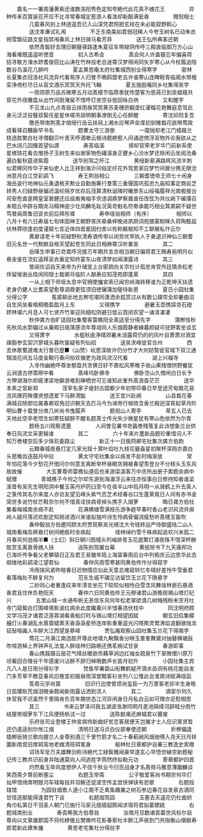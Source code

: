 <!-- { "loadSidebar": true } -->
　　嘉名一一署周藩黄紫还谁数洛阳秀色定知夸絶代此花真不媿花王
　　
　　异种传来百寳装花开应不比寻常春城定惹游人看泼却新醅满瓮香
　　
　　赠倪相士
　　
　　几载春风别上林逍遥吾已入山深凭君照胆玄经在未必能窥野鹤心
　　
　　送沈孝亷试礼闱
　　
　　不乏东南美如君弱冠稀人今夸玉树名已动朱衣朔雪飘征路文星指禁闱春风上林日骑马看芳菲
　　
　　送王弘所典客还朝
　　
　　依然青鬓好去理旧朝簮驿路逢朱夏征车带緑阴传呼三殿直临御万方心山海看难既遥遥听徳音
　　
　　初入古希会
　　
　　髙会何人许盍簮忘年偏喜荷招寻敢方涑水跻耆俊窃比山涛在竹林投老总迷霄汉梦得闲同矢岁寒心从今杖履追陪数谷鸟溪花几醉吟
　　
　　夏孟黄思庵太府社集城西别业得寒字
　　
　　密林长夏集衣冠洛社风流异代看鸳序人归曽不晩鸥盟老去许谁寒山连睥睨青临阁水带檀栾浄倚栏尽日从容文酒乐冥冥天外托飞翰
　　
　　夏五施励庵同乡社集得吴字
　　
　　一雨郊原万品苏微寒五月动髙梧节临荐黍犹传楚客为思莼已到吴蜡屐共穿花外径雕盘从出竹间厨淹留不惜呼灯坐空谷低回咏白驹
　　
　　又和醒字
　　
　　不见龙山九点青层云挟雨昼冥冥黄苏麦穗骄翻垄红濯榴花艳舞庭息驾此身元泛泛投簮双鬓任星星休嗟吊屈明朝事潦倒无心任醉醒
　　
　　寄沈祁阳复吾
　　
　　徼邑带南荆髙才绾绶行岳云扶舄上湘水应琴声垒堞初驯雉栽花欲啭莺政成看驿召黼扆早书名
　　
　　题曹太守三游册
　　
　　一麾抛却老江门蜡屐兰桡选胜繁白社寻僧翻贝叶青天呼酒嗽云根诗题絶壑人间诵迹傍浮沤物外论我欲从之巴水阔几回搔首望仙源
　　
　　寿髙临溪
　　
　　掷却官荣老岁华门前新系使星槎琼花看去惟扬子玉树生来似谢家物色磻溪身正健乡心汾水梦还赊闲云坐阅沧桑遍白髪秋筵进紫霞
　　
　　送华别驾之旴江
　　
　　黄绶新萦满路辉风流半刺似君稀冈传华子来仙吏人比王祥到海沂问俗定纡花外驾思家应梦竹间扉分携无限沧洲意月白江空彩鹢飞
　　
　　寿王荆翁相公
　　
　　三朝耆徳帝王师七十闲身海岳姿行地神仙元勇退格天勲业自勤施筹行羣策三垂偃国巩孤忠九庙知事定商岩芝转秀人归緑野昼偏迟温纶隔岁优存后茂算清秋诞降时曦景东山绥福履祥光南极接台司安危直是闗皇室衰健还应觇裔夷袖手奈违调鼎梦察眉谁任改弦为共仪阙下编蒲召未稳丘中辟谷期龙马精神逾少壮凤麟毛趾况英竒魁名符劵承能巧相业箕裘嗣不疑世笃曽闻周鲁旧衮衣前后拜彤墀
　　
　　寿申瑶翁相师（有序）
　　
　　相师以八月十有六日寿届七旬体固神王朝野胥庆皋桑梓晚进夙厕词苑猥蒙盼睐久荷陶甄兹伏林莽欣逢初度谨赋七言近体四首爰因扫舍以佐称觞极知不工聊展私忭云尔
　　
　　黄扉请老十年前緑野秋清寿酒传帝以闵劳优宰执人于勇退识神仙三朝耆旧元名世一代勲猷自格天望起苍生同此日相麻霄汉听重宣
　　
　　其二
　　
　　岳降生申事已竒嵩呼况接万年期共言丞相当朝日偏荷君王赐寿巵明月似悬金鉴在流虹遥拜衮衣垂定知终宴东山夜清梦如闻湛露诗
　　
　　其三
　　
　　曽闻优诏自天来帝为升储宠上台密疏向关宗社计孤忠肯受外廷猜赤松老伴留侯谢丛桂闲同隠士裁卿月临阶人献寿应知茂苑即蓬莱
　　
　　其四
　　
　　一从上相下师垣太息中官拥使旛宣索已闻穷岭海转移谁为正乾坤天扶遗老身仍健人比耆英望愈尊调鼎更弦须旧徳辗蒲加璧待新恩
　　
　　夏日小园社集分得公字
　　
　　菟裘聊此地五栁宅堪同潇洒余孤赏过从有数公疎帘全却暑曲沼自生风坐看梧桐晚盈盈月上东
　　
　　又得携字
　　
　　避暑玉壶携探竒石磴跻林堪六月息人可七贤齐竹翠迎风细松阴避日低云霓闵农望一诵渰凄凄
　　
　　秋仲龚方伯旷适园社集蜀客雷樵阳全真适至分得先字
　　
　　蒲栁怯秋先秋风水郭偏过从乗暇日揺落感流年尊俎同人乐烟霞静者縁暮颜疑可驻野客坐谈玄
　　
　　又得萧字
　　
　　水槛秋逾浄晴郊暑未消露荷仍的的风叶自萧萧对酒宜疎豁参玄契泬寥城头暮吹笛疑有列仙招
　　
　　送吴求峰徙官合州
　　
　　西去休歌蜀道难太行曽已歴■〈山赞〉岏恩深故许仍分竹才大何妨暂徙官城下双江通锦浪花间五马度金鞍行春问俗欢循吏为政风流汉代看
　　
　　湖上兴福寺
　　
　　入寺怜幽絶呼尊坐郁盘共贪佛日好不畏松风寒稚子收山果残僧供野餐犹云涧道古停策暝中看
　　
　　髙峰坞卧佛寺
　　
　　佛卧空山久僧闲白日长予方狎湖海尔却疲津梁地僻游难到禅栖世可忘谁知此峯外髙浪杳茫茫
　　
　　送华本素之官新郑
　　
　　茂宰名家子堤封古国都少年初带印春日早登途芳甸栽花易流风赠药殊懐贤想遗爱下马醉清酤
　　
　　送王宜兴赴阙
　　
　　山县栽花春满城召除郎位属春卿双鳬旧识朝天去匹马今为谒帝行候晓含香兰殿迥深宵起草月阶明仙曹十载曽分席几听尚书曳履声
　　
　　题祝山人寄亭
　　
　　草玄人已去天地此空亭老悟生如寄狂疑醉不醒名题髙士传光失少微星犹有寒山色依然为尔青
　　
　　题杨五川观察遗墨
　　
　　人间曽见署书竒蠧巻残笺复此诗想象兰台供奉日风流文采更输谁
　　
　　其二
　　
　　六十年来片墨新品题珍重惜词人不知万巻楼空后多少珠玑委路尘
　　
　　新正十一日施冏卿宅社集次龚方伯韵
　　
　　云黯春城夜悬灯定几家光揺十蓂叶焰吐九枝花簮盍星初聚杯深雨亦嘉白头思稚齿迭鼓月中挝
　　
　　黄太守宅社集余以疡发不赴时梅渐放
　　
　　常年怕花落今夕愁花开借问尔何意支离断举杯昼眠贪拥被春望羡登台不分枝头玉东风故故催
　　
　　大玄曹尊师雷樵仙道侣也来游梁溪客万中丞所出册子索题余病中赋赠
　　
　　青城樵子今何之尔却东游到海湄浮云来往亦恒事白日修持知者谁梁溪昔有吴先生明阳洞中餐玉英丹炉药臼至今在夜半山中捣月明一从骑鹤上升去真人之箓传其名尔来度人亦访友望见峰头紫气否芝术经春谷口生蓬莱晃日人间有赤书金简世多讹竹杖芒鞋奈尔何不惜真诠扶病骨掉头携手入烟萝
　　
　　晦日龚方伯社集看梅城南余病不赴
　　
　　花满横塘雪满枝乐游争趂早春时香山老识风流并庾岭人疑月落迟欢剧定知频进酒兴来谁拟独吟诗生怜病骨偏消瘦愁听髙楼玉笛吹
　　
　　春仲毅翁方伯邀同顾太府贾观察吴光禄沈大令钱转运严侍御盛陆二山人城南看梅及暝悬灯树间絶胜时余病起
　　
　　瑶林绰约雪千株病起追欢兴未孤二月春风何逊阁半■〈土幻〉斜日辋川图城头列岫排青玉花底繁灯涌夜珠不惜深杯酬胜赏支离衰骨媿人扶
　　
　　送陈别驾擢台幕
　　
　　黄纸除书下九天康邦功已海圻传争看父老攀辕日正及君王易辙年陌上海棠春雨后台中列栢庆云边恩华此去纲维地彩鹢凌江望若仙
　　
　　春仲风雨雪寒甚同黄伯传作分得窥字
　　
　　冷雨挟风紧昨暄春日迟物情应似此天意总难窥转忆冬晴好差怜午雪垂君看落梅处不醉复何为
　　
　　范东生戚不磷见访留饮玉兰花下限悬字
　　
　　二妙同心者重逢叹来年清言坐花下皎皎似相怜白雪含风舞瑶林嵌石悬酒香君且住休负艳阳天
　　
　　春仲六日同黄伯传王元穆诸君山游晚观锡山塔灯纪兴
　　
　　五里山城一水通布帆无恙信东风何年松老翠欲滴几树梅残粉未空月吐寺门窥鬓白灯围峰塔影波红病余此度纔乗兴半惜春违伏枕中
　　
　　同沈明府顾文学冯茂才诸君泛莲蓉湖看香船灯时与锡山塔灯相望因赋
　　
　　朝玄旧侣集艨艟灯火春湖乱水蓉寳蜡熏天香袅袅星桥连岸影重重遥光闪塔欺灵鹫沸焰波翻骇烛龙钲鼔喧阗人半醉大江西望是篸峰
　　
　　贾弘庵观察山园社集玉兰花下得南字
　　
　　莺花二月满江南选胜开尊此地堪九畹飘香分映玉羣峯舞黛对抽簮横塘鼔吹喧游棹上界钟声礼法龛人醉瑶林归路晩还携茗椀试甘泉
　　
　　春游即事
　　
　　春山携屐蹑云层花气晴丝暖欲烝藉草涧边红袖女疏泉竹下翠微僧川原万顷看回合陵谷千年感废兴沾醉不辞归棹晩数声长笛月初升
　　
　　小园社集主宾凡八人是日雨分得衫字
　　
　　焚鱼早署碧山衔舞鹤疑开滴水嵒洞有桃花能自发门多芳草不教芟春风旧巷宜初服昼雨深堂黯客衫坐列八公惟此会淮南诗赋满瑶函
　　
　　答周元孚尚寳
　　
　　旧识行边使曾烦尚玺臣一为万里客老却半生身皓日孤懐耿荒烟泪眼亲颇闻新雨露沾洒到流人
　　
　　其二
　　
　　谪宦尔何久休官我不迟虽然千里隔肯负百年期世态江河异闲身日月私白云如可赠亦足慰相思
　　
　　其三
　　
　　书来云梦泽问我五湖波浩渺同明月差池隔绛河辟畦分雨竹结屋带烟萝东下江风便扬帆试一过
　　
　　送陈猷甫还麻城君以瞽废
　　
　　乐府张司业登楼王仲宣病怜新曲好贫恋客居便天岂摧才士人应识寓贤暂还仍逺适别尔怅江烟
　　
　　清明日送冯贞白仪部奉使还朝
　　
　　折栁偏逢插栁辰猗兰歌向握兰人金尊别酒三千里竹箭才名二十春蓟阙风烟驰傅入尧天日月转圜新南宫旧席鹓鸾地老媿清班珥笔身
　　
　　榆林杜日章都护自署三教逸史索赠
　　
　　词场军垒万夫雄舞剑称诗絶代工緑鬓雅闻豪举遂玄心早悟世縁空新题秘记传三教共识前身并陆通莫向人间逃姓字燕然终拟勒元功
　　
　　寄章都护四首
　　
　　灼然看玉举风度想伊人不信千秋业今归百战身才名髙倚马雅意薄圗麟谈笑西斋夕尊前断塞尘
　　
　　右题玉举斋
　　
　　公子敬爱客尚书期奈何华灯灿甲馆绮席明银河车辖每投井羽觞还促波空传孟尝侠弹铗有悲歌
　　
　　右题投辖馆
　　
　　为园驻烟景人道小江南不乏禽鱼趣兼之树石参边春花自发泉古酒同甘径造那能得逢君竹下谈
　　
　　右题烟驾园
　　
　　玉塞去天遥花仍杜曲娇角巾私第日干羽圣人朝门已施行马家元擅插貂颇闻求宿将君拟霍嫖姚
　　
　　右题城南别业
　　
　　寿袁睎我方伯尊翁
　　
　　汝南月旦数诸袁葢世风标尔自尊向以文章雄郡国不将纶綍傲丘樊微吟花影春萦社半醉江声夜到门共指衡山堪献寿郎君新此建朱旛
　　
　　黄思老宅集社分得丝字
　　
